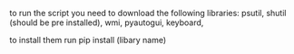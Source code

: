 to run the script you need to download the following libraries:
psutil,
shutil (should be pre installed),
wmi,
pyautogui,
keyboard,



to install them run pip install (libary name)
